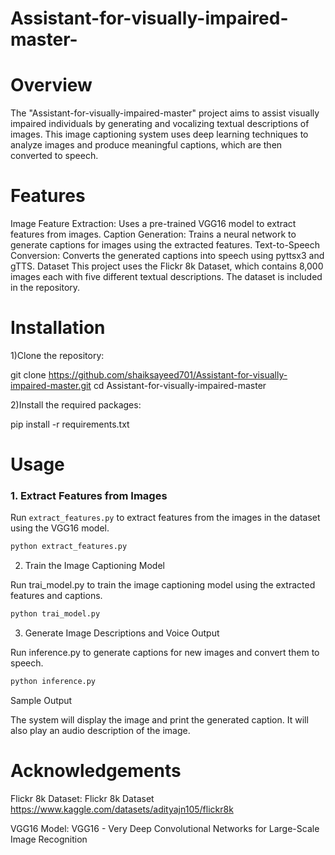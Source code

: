 # Assistant-for-visually-impaired-master-
# Overview
The "Assistant-for-visually-impaired-master" project aims to assist visually impaired individuals by generating and vocalizing textual descriptions of images. This image captioning system uses deep learning techniques to analyze images and produce meaningful captions, which are then converted to speech.

# Features
Image Feature Extraction: Uses a pre-trained VGG16 model to extract features from images.
Caption Generation: Trains a neural network to generate captions for images using the extracted features.
Text-to-Speech Conversion: Converts the generated captions into speech using pyttsx3 and gTTS.
Dataset
This project uses the Flickr 8k Dataset, which contains 8,000 images each with five different textual descriptions. The dataset is included in the repository.

# Installation
1)Clone the repository:

git clone https://github.com/shaiksayeed701/Assistant-for-visually-impaired-master.git
cd Assistant-for-visually-impaired-master

2)Install the required packages:

pip install -r requirements.txt

# Usage
### 1. Extract Features from Images

Run `extract_features.py` to extract features from the images in the dataset using the VGG16 model.

```sh
python extract_features.py
```
2. Train the Image Captioning Model

Run trai_model.py to train the image captioning model using the extracted features and captions.
```sh
python trai_model.py
```
3. Generate Image Descriptions and Voice Output

Run inference.py to generate captions for new images and convert them to speech.
```sh
python inference.py
```
Sample Output

The system will display the image and print the generated caption. It will also play an audio description of the image.


# Acknowledgements

Flickr 8k Dataset: Flickr 8k Dataset https://www.kaggle.com/datasets/adityajn105/flickr8k

VGG16 Model: VGG16 - Very Deep Convolutional Networks for Large-Scale Image Recognition
